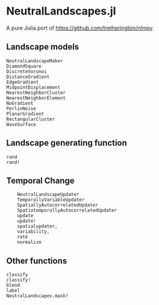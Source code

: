 # NeutralLandscapes.jl

A pure Julia port of https://github.com/tretherington/nlmpy

## Landscape models

```@docs
NeutralLandscapeMaker
DiamondSquare
DiscreteVoronoi
DistanceGradient
EdgeGradient
MidpointDisplacement
NearestNeighborCluster
NearestNeighborElement
NoGradient
PerlinNoise
PlanarGradient
RectangularCluster
WaveSurface
```

## Landscape generating function

```@docs
rand
rand!
```

## Temporal Change
```@docs 
    NeutralLandscapeUpdater
    TemporallyVariableUpdater
    SpatiallyAutocorrelatedUpdater
    SpatiotemporallyAutocorrelatedUpdater
    update
    update!
    spatialupdater,
    variability,
    rate
    normalize
```


## Other functions

```@docs
classify
classify!
blend
label
NeutralLandscapes.mask!
```
